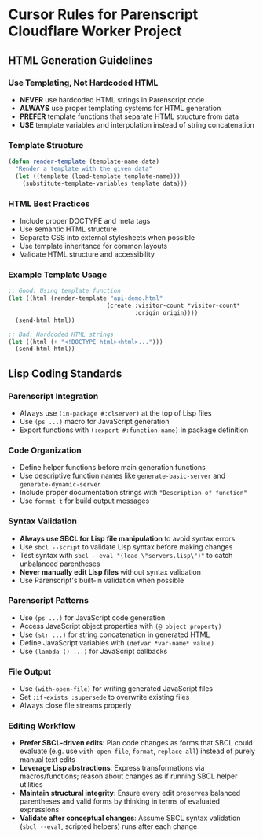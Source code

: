 # Cursor Rules for Parenscript Cloudflare Worker Project

## HTML Generation Guidelines

### Use Templating, Not Hardcoded HTML
- **NEVER** use hardcoded HTML strings in Parenscript code
- **ALWAYS** use proper templating systems for HTML generation
- **PREFER** template functions that separate HTML structure from data
- **USE** template variables and interpolation instead of string concatenation

### Template Structure
```lisp
(defun render-template (template-name data)
  "Render a template with the given data"
  (let ((template (load-template template-name)))
    (substitute-template-variables template data)))
```

### HTML Best Practices
- Include proper DOCTYPE and meta tags
- Use semantic HTML structure
- Separate CSS into external stylesheets when possible
- Use template inheritance for common layouts
- Validate HTML structure and accessibility

### Example Template Usage
```lisp
;; Good: Using template function
(let ((html (render-template "api-demo.html" 
                            (create :visitor-count *visitor-count*
                                    :origin origin))))
  (send-html html))

;; Bad: Hardcoded HTML strings
(let ((html (+ "<!DOCTYPE html><html>...")))
  (send-html html))
```

## Lisp Coding Standards

### Parenscript Integration
- Always use `(in-package #:clserver)` at the top of Lisp files
- Use `(ps ...)` macro for JavaScript generation
- Export functions with `(:export #:function-name)` in package definition

### Code Organization
- Define helper functions before main generation functions
- Use descriptive function names like `generate-basic-server` and `generate-dynamic-server`
- Include proper documentation strings with `"Description of function"`
- Use `format t` for build output messages

### Syntax Validation
- **Always use SBCL for Lisp file manipulation** to avoid syntax errors
- Use `sbcl --script` to validate Lisp syntax before making changes
- Test syntax with `sbcl --eval "(load \"servers.lisp\")"` to catch unbalanced parentheses
- **Never manually edit Lisp files** without syntax validation
- Use Parenscript's built-in validation when possible

### Parenscript Patterns
- Use `(ps ...)` for JavaScript code generation
- Access JavaScript object properties with `(@ object property)`
- Use `(str ...)` for string concatenation in generated HTML
- Define JavaScript variables with `(defvar *var-name* value)`
- Use `(lambda () ...)` for JavaScript callbacks

### File Output
- Use `(with-open-file)` for writing generated JavaScript files
- Set `:if-exists :supersede` to overwrite existing files
- Always close file streams properly

### Editing Workflow
- **Prefer SBCL-driven edits**: Plan code changes as forms that SBCL could evaluate (e.g. use `with-open-file`, `format`, `replace-all`) instead of purely manual text edits
- **Leverage Lisp abstractions**: Express transformations via macros/functions; reason about changes as if running SBCL helper utilities
- **Maintain structural integrity**: Ensure every edit preserves balanced parentheses and valid forms by thinking in terms of evaluated expressions
- **Validate after conceptual changes**: Assume SBCL syntax validation (`sbcl --eval`, scripted helpers) runs after each change
